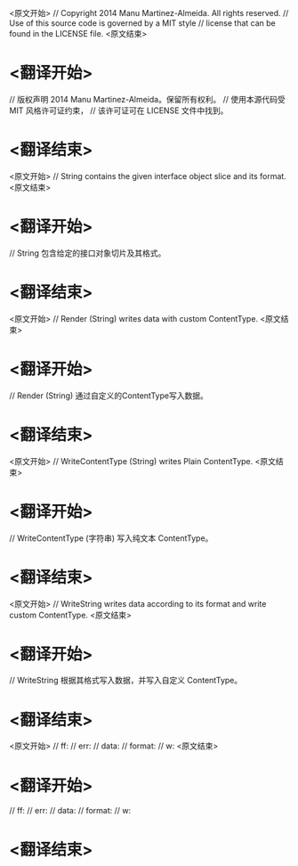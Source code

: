 
<原文开始>
// Copyright 2014 Manu Martinez-Almeida. All rights reserved.
// Use of this source code is governed by a MIT style
// license that can be found in the LICENSE file.
<原文结束>

# <翻译开始>
// 版权声明 2014 Manu Martinez-Almeida。保留所有权利。
// 使用本源代码受 MIT 风格许可证约束，
// 该许可证可在 LICENSE 文件中找到。
# <翻译结束>


<原文开始>
// String contains the given interface object slice and its format.
<原文结束>

# <翻译开始>
// String 包含给定的接口对象切片及其格式。
# <翻译结束>


<原文开始>
// Render (String) writes data with custom ContentType.
<原文结束>

# <翻译开始>
// Render (String) 通过自定义的ContentType写入数据。
# <翻译结束>


<原文开始>
// WriteContentType (String) writes Plain ContentType.
<原文结束>

# <翻译开始>
// WriteContentType (字符串) 写入纯文本 ContentType。
# <翻译结束>


<原文开始>
// WriteString writes data according to its format and write custom ContentType.
<原文结束>

# <翻译开始>
// WriteString 根据其格式写入数据，并写入自定义 ContentType。
# <翻译结束>


<原文开始>
// ff:
// err:
// data:
// format:
// w:
<原文结束>

# <翻译开始>
// ff:
// err:
// data:
// format:
// w:
# <翻译结束>

